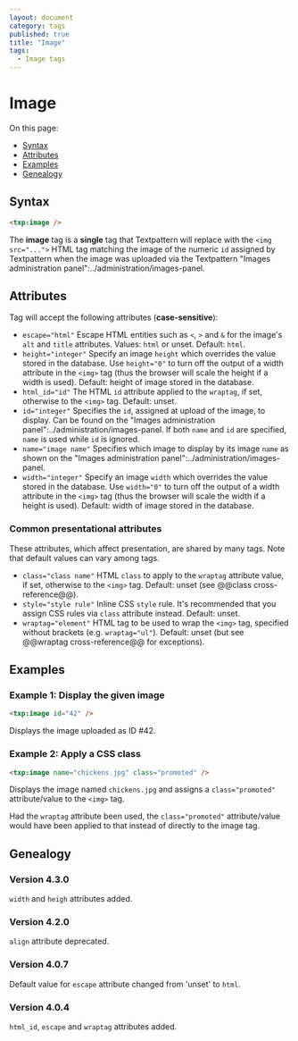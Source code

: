 ```yaml
---
layout: document
category: tags
published: true
title: "Image"
tags:
  - Image tags
---
```


# Image

On this page:

* [Syntax](#user-content-syntax)
* [Attributes](#user-content-attributes)
* [Examples](#user-content-examples)
* [Genealogy](#user-content-genealogy)

## Syntax

```html
<txp:image />
```

The **image** tag is a __single__ tag that Textpattern will replace with the `<img src="...">` HTML tag matching the image of the numeric `id` assigned by Textpattern when the image was uploaded via the Textpattern "Images administration panel":../administration/images-panel.

## Attributes

Tag will accept the following attributes (**case-sensitive**):

* `escape="html"`
Escape HTML entities such as `<`, `>` and `&` for the image's `alt` and `title` attributes.
Values: `html` or unset.
Default: `html`.
* `height="integer"`
Specify an image `height` which overrides the value stored in the database. Use `height="0"` to turn off the output of a width attribute in the `<img>` tag (thus the browser will scale the height if a width is used).
Default: height of image stored in the database.
* `html_id="id"`
The HTML `id` attribute applied to the `wraptag`, if set, otherwise to the `<img>` tag.
Default: unset.
* `id="integer"`
Specifies the `id`, assigned at upload of the image, to display. Can be found on the "Images administration panel":../administration/images-panel. If both `name` and `id` are specified, `name` is used while `id` is ignored.
* `name="image name"`
Specifies which image to display by its image `name` as shown on the "Images administration panel":../administration/images-panel.
* `width="integer"`
Specify an image `width` which overrides the value stored in the database. Use `width="0"` to turn off the output of a width attribute in the `<img>` tag (thus the browser will scale the width if a height is used).
Default: width of image stored in the database.

### Common presentational attributes

These attributes, which affect presentation, are shared by many tags. Note that default values can vary among tags.

* `class="class name"`
HTML `class` to apply to the `wraptag` attribute value, if set, otherwise to the `<img>` tag.
Default: unset (see @@class cross-reference@@).
* `style="style rule"`
Inline CSS `style` rule. It's recommended that you assign CSS rules via `class` attribute instead.
Default: unset.
* `wraptag="element"`
HTML tag to be used to wrap the `<img>` tag, specified without brackets (e.g. `wraptag="ul"`).
Default: unset (but see @@wraptag cross-reference@@ for exceptions).

## Examples

### Example 1: Display the given image

```html
<txp:image id="42" />
```

Displays the image uploaded as ID #42.

### Example 2: Apply a CSS class

```html
<txp:image name="chickens.jpg" class="promoted" />
```

Displays the image named `chickens.jpg` and assigns a `class="promoted"` attribute/value to the `<img>` tag.

Had the `wraptag` attribute been used, the `class="promoted"` attribute/value would have been applied to that instead of directly to the image tag.

## Genealogy

### Version 4.3.0

`width` and `heigh` attributes added.

### Version 4.2.0

`align` attribute deprecated.

### Version 4.0.7

Default value for `escape` attribute changed from 'unset' to `html`.

### Version 4.0.4

`html_id`, `escape` and `wraptag` attributes added.
